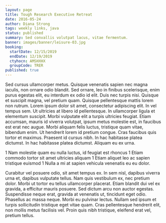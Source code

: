 ```yaml
---
layout: page
title: Tough Research Executive Retreat
date: 2016-05-24
author: Diana Strong
tags: weekly links, java
status: published
summary: Sed convallis volutpat lacus, vitae fermentum.
banner: images/banner/leisure-03.jpg
booking:
  startDate: 12/15/2019
  endDate: 12/19/2019
  ctyhocn: AMSHXHX
  groupCode: TRER
published: true
---
```

Sed cursus ullamcorper metus. Quisque venenatis sapien nec magna iaculis, non ornare odio blandit. Sed ornare, leo in finibus scelerisque, enim purus egestas elit, eu interdum ex odio id elit. Duis nec turpis nisi. Quisque et suscipit magna, vel pretium quam. Quisque pellentesque mattis lorem non rutrum. Lorem ipsum dolor sit amet, consectetur adipiscing elit. In vel tempus sem. Ut ultricies at libero id pellentesque. In ullamcorper ligula et elementum suscipit. Morbi vulputate elit a turpis ultricies feugiat.
Etiam accumsan, mauris id viverra volutpat, ipsum metus molestie est, in faucibus est erat nec augue. Morbi aliquam felis luctus, tristique quam vitae, bibendum enim. Ut hendrerit lorem id pretium congue. Cras faucibus quis tortor et maximus. Praesent id cursus nibh. In hac habitasse platea dictumst. In hac habitasse platea dictumst. Aliquam eu ex urna.

1 Nam molestie quam eu nulla luctus, id feugiat est rhoncus
1 Etiam commodo tortor sit amet ultricies aliquam
1 Etiam aliquet leo ac sapien tristique euismod
1 Nulla a mi at sapien vehicula venenatis eu eu dolor.

Curabitur vel posuere odio, sit amet tempus ex. In sem nisl, dapibus viverra urna et, dapibus vulputate tellus. Nam quis vestibulum ex, nec pretium dolor. Morbi ut tortor eu tellus ullamcorper placerat. Etiam blandit dui vel ex gravida, a efficitur mauris posuere. Sed dictum arcu non auctor egestas. Suspendisse neque erat, gravida at venenatis ut, tincidunt eget odio. Phasellus ac massa neque. Morbi eu pulvinar lectus. Nullam sed ipsum et turpis sollicitudin tristique eget vitae quam. Cras pellentesque hendrerit elit, non mollis metus facilisis vel. Proin quis nibh tristique, eleifend erat vel, pretium tellus.
